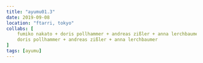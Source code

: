 ```yaml
---
title: "ayumu01.3"
date: 2019-09-08
location: "ftarri, tokyo"
collabs: [
    fumiko nakato + doris pollhammer + andreas zißler + anna lerchbaumer,
    doris pollhammer + andreas zißler + anna lerchbaumer
]
tags: [ayumu]
---
```

